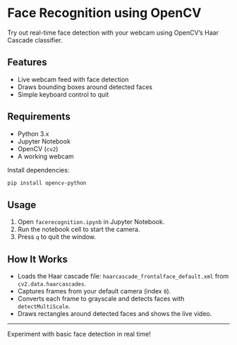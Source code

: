 # Face Recognition using OpenCV

Try out real-time face detection with your webcam using OpenCV’s Haar Cascade classifier.

## Features

- Live webcam feed with face detection
- Draws bounding boxes around detected faces
- Simple keyboard control to quit

## Requirements

- Python 3.x
- Jupyter Notebook
- OpenCV (`cv2`)
- A working webcam

Install dependencies:
```bash
pip install opencv-python
``` 

## Usage

1. Open `facerecognition.ipynb` in Jupyter Notebook.
2. Run the notebook cell to start the camera.
3. Press `q` to quit the window.

## How It Works

- Loads the Haar cascade file: `haarcascade_frontalface_default.xml` from `cv2.data.haarcascades`.
- Captures frames from your default camera (index `0`).
- Converts each frame to grayscale and detects faces with `detectMultiScale`.
- Draws rectangles around detected faces and shows the live video.

---

Experiment with basic face detection in real time!
